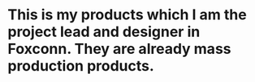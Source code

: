 # This is my products which I am the project lead and designer in Foxconn. They are already mass production products.
